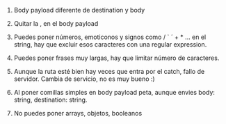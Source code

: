 1) Body payload diferente de destination y body
2) Quitar la , en el body payload

3) Puedes poner números, emoticonos y signos como / ` ´ + * ... en el string, hay que excluir esos caracteres con una regular expression.

4) Puedes poner frases muy largas, hay que limitar número de caracteres.

5) Aunque la ruta esté bien hay veces que entra por el catch, fallo de servidor. 
Cambia de servicio, no es muy bueno :)

6) Al poner comillas simples en body payload peta, aunque envies body: string, destination: string.

7) No puedes poner arrays, objetos, booleanos